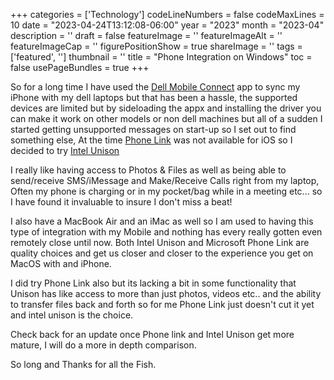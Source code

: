 ﻿+++
categories = ['Technology']
codeLineNumbers = false
codeMaxLines = 10
date = "2023-04-24T13:12:08-06:00"
year = "2023"
month = "2023-04"
description = ''
draft = false
featureImage = ''
featureImageAlt = ''
featureImageCap = ''
figurePositionShow = true
shareImage = ''
tags = ['featured', '']
thumbnail = ''
title = "Phone Integration on Windows"
toc = false
usePageBundles = true
+++

So for a long time I have used the [Dell Mobile Connect](link) app to sync my iPhone with my dell laptops but that has been a hassle, the supported devices are limited but by sideloading the appx and installing the driver you can make it work on other models or non dell machines but all of a sudden I started getting unsupported messages on start-up so I set out to find something else, At the time [Phone Link](link) was not available for iOS so I decided to try [Intel Unison](link) 

I really like having access to Photos & Files as well as being able to send/receive SMS/iMessage and Make/Receive Calls right from my laptop, Often my phone is charging or in my pocket/bag while in a meeting etc... so I have found it invaluable to insure I don't miss a beat! 

I also have a MacBook Air and an iMac as well so I am used to having this type of integration with my Mobile and nothing has every really gotten even remotely close until now. Both Intel Unison and Microsoft Phone Link are quality choices and get us closer and closer to the experience you get on MacOS with and iPhone.

I did try Phone Link also but its lacking a bit in some functionality that Unison has like access to more than just photos, videos etc.. and the ability to transfer files back and forth so for me Phone Link just doesn't cut it yet and intel unison is the choice. 

Check back for an update once Phone link and Intel Unison get more mature, I will do a more in depth comparison.

So long and Thanks for all the Fish.
